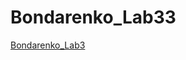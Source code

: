 # Bondarenko_Lab33
[Bondarenko_Lab3](https://drive.google.com/file/d/1WMCnJfhqf6XMlzGtKMaMUYor7rau2YEU/view?usp=share_link)
